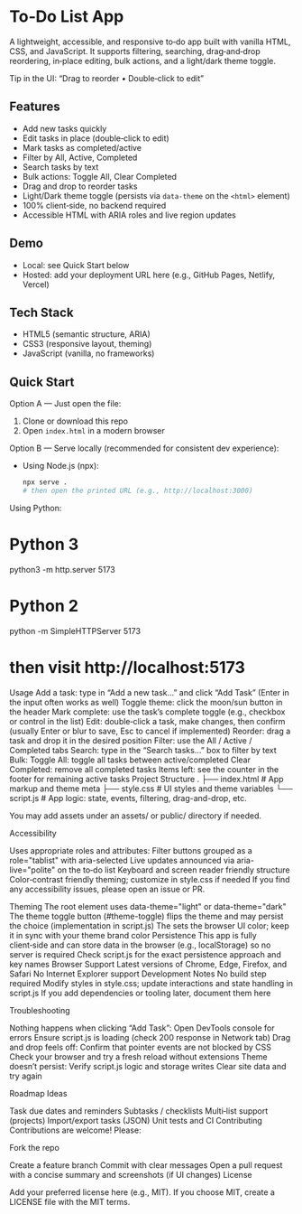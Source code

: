 # To‑Do List App

A lightweight, accessible, and responsive to‑do app built with vanilla HTML, CSS, and JavaScript. It supports filtering, searching, drag‑and‑drop reordering, in‑place editing, bulk actions, and a light/dark theme toggle.

Tip in the UI: “Drag to reorder • Double‑click to edit”

## Features

- Add new tasks quickly
- Edit tasks in place (double‑click to edit)
- Mark tasks as completed/active
- Filter by All, Active, Completed
- Search tasks by text
- Bulk actions: Toggle All, Clear Completed
- Drag and drop to reorder tasks
- Light/Dark theme toggle (persists via `data-theme` on the `<html>` element)
- 100% client‑side, no backend required
- Accessible HTML with ARIA roles and live region updates

## Demo

- Local: see Quick Start below
- Hosted: add your deployment URL here (e.g., GitHub Pages, Netlify, Vercel)

## Tech Stack

- HTML5 (semantic structure, ARIA)
- CSS3 (responsive layout, theming)
- JavaScript (vanilla, no frameworks)

## Quick Start

Option A — Just open the file:

1. Clone or download this repo
2. Open `index.html` in a modern browser

Option B — Serve locally (recommended for consistent dev experience):

- Using Node.js (npx):
  ```bash
  npx serve .
  # then open the printed URL (e.g., http://localhost:3000)
  ```

Using Python:

# Python 3

python3 -m http.server 5173

# Python 2

python -m SimpleHTTPServer 5173

# then visit http://localhost:5173

Usage
Add a task: type in “Add a new task…” and click “Add Task” (Enter in the input often works as well)
Toggle theme: click the moon/sun button in the header
Mark complete: use the task’s complete toggle (e.g., checkbox or control in the list)
Edit: double‑click a task, make changes, then confirm (usually Enter or blur to save, Esc to cancel if implemented)
Reorder: drag a task and drop it in the desired position
Filter: use the All / Active / Completed tabs
Search: type in the “Search tasks…” box to filter by text
Bulk:
Toggle All: toggle all tasks between active/completed
Clear Completed: remove all completed tasks
Items left: see the counter in the footer for remaining active tasks
Project Structure
.
├── index.html # App markup and theme meta
├── style.css # UI styles and theme variables
└── script.js # App logic: state, events, filtering, drag-and-drop, etc.


You may add assets under an assets/ or public/ directory if needed.

Accessibility

Uses appropriate roles and attributes:
Filter buttons grouped as a role="tablist" with aria-selected
Live updates announced via aria-live="polite" on the to‑do list
Keyboard and screen reader friendly structure
Color‑contrast friendly theming; customize in style.css if needed
If you find any accessibility issues, please open an issue or PR.

Theming
The root <html> element uses data-theme="light" or data-theme="dark"
The theme toggle button (#theme-toggle) flips the theme and may persist the choice (implementation in script.js)
The <meta name="theme-color"> sets the browser UI color; keep it in sync with your theme brand color
Persistence
This app is fully client‑side and can store data in the browser (e.g., localStorage) so no server is required
Check script.js for the exact persistence approach and key names
Browser Support
Latest versions of Chrome, Edge, Firefox, and Safari
No Internet Explorer support
Development Notes
No build step required
Modify styles in style.css; update interactions and state handling in script.js
If you add dependencies or tooling later, document them here

Troubleshooting

Nothing happens when clicking “Add Task”:
Open DevTools console for errors
Ensure script.js is loading (check 200 response in Network tab)
Drag and drop feels off:
Confirm that pointer events are not blocked by CSS
Check your browser and try a fresh reload without extensions
Theme doesn’t persist:
Verify script.js logic and storage writes
Clear site data and try again

Roadmap Ideas

Task due dates and reminders
Subtasks / checklists
Multi‑list support (projects)
Import/export tasks (JSON)
Unit tests and CI
Contributing
Contributions are welcome! Please:

Fork the repo

Create a feature branch
Commit with clear messages
Open a pull request with a concise summary and screenshots (if UI changes)
License

Add your preferred license here (e.g., MIT). If you choose MIT, create a LICENSE file with the MIT terms.
